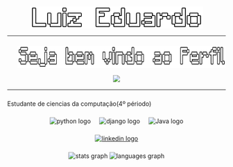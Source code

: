 
<div align="center">
  <img height="50" src="https://github.com/Gato-Fantasma/Gato-Fantasma/blob/main/-Luiz-Eduardo.png"  />
</div>

---

###
<div id="user-content-toc">
  <ul align="center">
    <summary> <img height="50" src="https://github.com/Gato-Fantasma/Gato-Fantasma/blob/main/Seja-bem-vindo-ao-Perfil.png"  /></summary>
</div>

<div align="center">
  <img height="300" src="https://i.redd.it/fx58j1opheu71.gif"  />
</div>

---

###

<p align="left">Estudante de ciencias da computação(4º périodo)</p>

###
###

<div align="center">
  <img src="https://cdn.jsdelivr.net/gh/devicons/devicon/icons/python/python-original.svg" height="40" alt="python logo"  />
  <img width="12" />
  <img src="https://cdn.jsdelivr.net/gh/devicons/devicon/icons/django/django-plain.svg" height="40" alt="django logo"  />
  <img width="12" />
  <img src="https://cdn-icons-png.flaticon.com/512/226/226777.png" height="40" alt="Java logo"  />
</div>

###

<div align="center">
  <!-- Ícone do LinkedIn -->
  <a href="https://www.linkedin.com/in/luiz-eduardo-82003a2b6/" target="_blank">
    <img src="https://raw.githubusercontent.com/maurodesouza/profile-readme-generator/master/src/assets/icons/social/linkedin/default.svg" width="52" height="40" alt="linkedin logo" />
  </a>
  
</div>

###

<div align="center">
  <img src="https://github-readme-stats.vercel.app/api?username=Gato-fantasma&hide_title=false&hide_rank=false&show_icons=true&include_all_commits=true&count_private=true&disable_animations=false&theme=dracula&locale=en&hide_border=false&order=1" height="150" alt="stats graph"  />
  <img src="https://github-readme-stats.vercel.app/api/top-langs?username=Gato-fantasma&locale=en&hide_title=false&layout=compact&card_width=320&langs_count=5&theme=dracula&hide_border=false&order=2" height="150" alt="languages graph"  />
</div>



